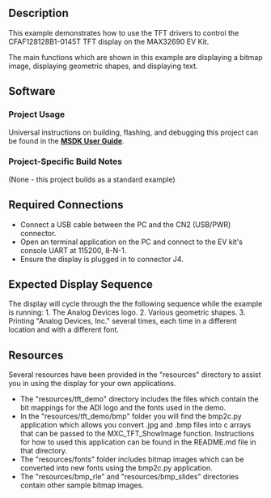 ## Description

This example demonstrates how to use the TFT drivers to control the CFAF128128B1-0145T TFT display on the MAX32690 EV Kit.

The main functions which are shown in this example are displaying a bitmap image, displaying geometric shapes, and displaying text.

## Software

### Project Usage

Universal instructions on building, flashing, and debugging this project can be found in the **[MSDK User Guide](https://analogdevicesinc.github.io/msdk/USERGUIDE/)**.

### Project-Specific Build Notes

(None - this project builds as a standard example)

## Required Connections

-   Connect a USB cable between the PC and the CN2 (USB/PWR) connector.
-   Open an terminal application on the PC and connect to the EV kit's console UART at 115200, 8-N-1.
-   Ensure the display is plugged in to connector J4.

## Expected Display Sequence

The display will cycle through the the following sequence while the example is running:
    1. The Analog Devices logo.
    2. Various geometric shapes.
    3. Printing "Analog Devices, Inc." several times, each time in a different location and with a different font.

## Resources
Several resources have been provided in the "resources" directory to assist you in using the display for your own applications.
 - The "resources/tft_demo" directory includes the files which contain the bit mappings for the ADI logo and the fonts used in the demo.
 - In the "resources/tft_demo/bmp" folder you will find the bmp2c.py application which allows you convert .jpg and .bmp files into c arrays that 
can be passed to the MXC_TFT_ShowImage function. Instructions for how to used this application can be found in the README.md file in that directory.
 - The "resources/fonts" folder includes bitmap images which can be converted into new fonts using the bmp2c.py application.
 - The "resources/bmp_rle" and "resources/bmp_slides" directories contain other sample bitmap images.
